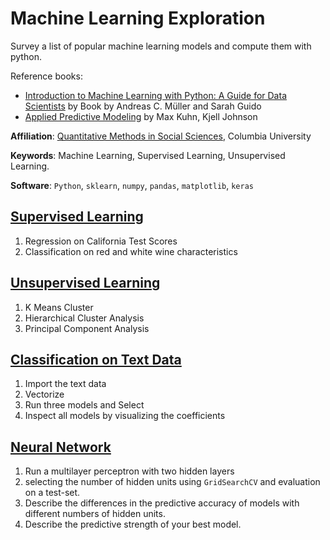 # Machine Learning Exploration

Survey a list of popular machine learning models and compute them with python.

Reference books:

- [Introduction to Machine Learning with Python: A Guide for Data Scientists](http://noracook.io/Books/Python/introductiontomachinelearningwithpython.pdf) by Book by Andreas C. Müller and Sarah Guido
- [Applied Predictive Modeling](https://link.springer.com/book/10.1007/978-1-4614-6849-3) by Max Kuhn, Kjell Johnson

**Affiliation**:  [Quantitative Methods in Social Sciences](http://www.qmss.columbia.edu/), Columbia University

**Keywords**: Machine Learning, Supervised Learning, Unsupervised Learning.

**Software**: `Python`, `sklearn`, `numpy`, `pandas`, `matplotlib`, `keras`

## [Supervised Learning](https://github.com/YiAlpha/machine-learning-python/blob/main/1.%20Supervised%20Learning.ipynb)

1. Regression on California Test Scores
2. Classification on red and white wine characteristics

## [Unsupervised Learning](https://github.com/YiAlpha/machine-learning-python/blob/main/2.%20Unsupervised%20Learning%20on%20Wine%20Quality%20Dataset.ipynb)

1. K Means Cluster
2. Hierarchical Cluster Analysis
3. Principal Component Analysis

## [Classification on Text Data](https://github.com/YiAlpha/machine-learning-python/blob/main/3.%20Classification%20on%20Text%20Data.ipynb)

1. Import the text data
2. Vectorize
3. Run three models and Select
4. Inspect all models by visualizing the coefficients

## [Neural Network](https://github.com/YiAlpha/machine-learning-python/blob/main/4.%20Neural%20Network%20using%20Keras.ipynb) 

1. Run a multilayer perceptron with two hidden layers 
2. selecting the number of hidden units using `GridSearchCV` and evaluation on a test-set. 
3. Describe the differences in the predictive accuracy of models with different numbers of hidden units. 
4. Describe the predictive strength of your best model. 